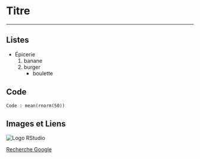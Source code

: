 



# Titre

------

## Listes

*   Épicerie
    1.  banane
    2.  burger
        * boulette


## Code

```
Code : mean(rnorm(50))
```

## Images et Liens

![Logo RStudio](https://www.rstudio.com/wp-content/uploads/2014/03/blue-125.png)  

[Recherche Google](www.google.com)





